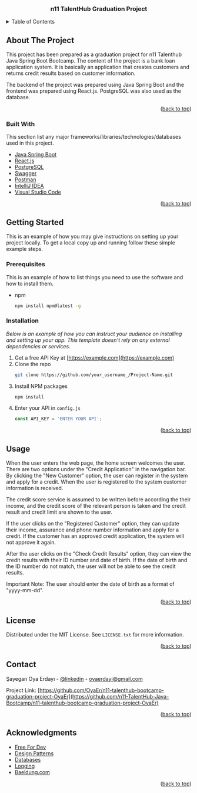 <div id="top"></div>


<h3 align="center">n11 TalentHub Graduation Project </h3>


<!-- TABLE OF CONTENTS -->
<details>
  <summary>Table of Contents</summary>
  <ol>
    <li>
      <a href="#about-the-project">About The Project</a>
      <ul>
        <li><a href="#built-with">Built With</a></li>
      </ul>
    </li>
    <li>
      <a href="#getting-started">Getting Started</a>
      <ul>
        <li><a href="#prerequisites">Prerequisites</a></li>
        <li><a href="#installation">Installation</a></li>
      </ul>
    </li>
    <li><a href="#usage">Usage</a></li>
    <li><a href="#contributing">Contributing</a></li>
    <li><a href="#license">License</a></li>
    <li><a href="#contact">Contact</a></li>
    <li><a href="#acknowledgments">Acknowledgments</a></li>
  </ol>
</details>



<!-- ABOUT THE PROJECT -->
## About The Project


This project has been prepared as a graduation project for n11 Talenthub Java Spring Boot Bootcamp.
The content of the project is a bank loan application system. It is basically an application that creates customers and returns credit results based on customer information.

The backend of the project was prepared using Java Spring Boot and the frontend was prepared using React.js. PostgreSQL was also used as the database.


<p align="right">(<a href="#top">back to top</a>)</p>



### Built With

This section list any major frameworks/libraries/technologies/databases used in this project.

* [Java Spring Boot](https://spring.io/projects/spring-boot)
* [React.js](https://tr.reactjs.org/)
* [PostgreSQL](https://www.postgresql.org/)
* [Swagger](https://swagger.io/)
* [Postman](https://www.postman.com/)
* [IntelliJ IDEA](https://www.jetbrains.com/idea/)
* [Visual Studio Code](https://code.visualstudio.com/)


<p align="right">(<a href="#top">back to top</a>)</p>



<!-- GETTING STARTED -->
## Getting Started

This is an example of how you may give instructions on setting up your project locally.
To get a local copy up and running follow these simple example steps.

### Prerequisites

This is an example of how to list things you need to use the software and how to install them.
* npm
  ```sh
  npm install npm@latest -g
  ```

### Installation

_Below is an example of how you can instruct your audience on installing and setting up your app. This template doesn't rely on any external dependencies or services._

1. Get a free API Key at [https://example.com](https://example.com)
2. Clone the repo
   ```sh
   git clone https://github.com/your_username_/Project-Name.git
   ```
3. Install NPM packages
   ```sh
   npm install
   ```
4. Enter your API in `config.js`
   ```js
   const API_KEY = 'ENTER YOUR API';
   ```

<p align="right">(<a href="#top">back to top</a>)</p>



<!-- USAGE EXAMPLES -->
## Usage
When the user enters the web page, the home screen welcomes the user. There are two options under the "Credit Application" in the navigation bar. By clicking the "New Customer" option, the user can register in the system and apply for a credit. When the user is registered to the system customer information is received.

The credit score service is assumed to be written before according the their income, and the credit score of the relevant person is taken and the credit result and credit limit are shown to the user.

If the user clicks on the "Registered Customer" option, they can update their income, assurance and phone number information and apply for a credit. If the customer has an approved credit application, the system will not approve it again.

After the user clicks on the "Check Credit Results" option, they can view the credit results with their ID number and date of birth. If the date of birth and the ID number do not match, the user will not be able to see the credit results.

Important Note: The user should enter the date of birth as a format of "yyyy-mm-dd".

<p align="right">(<a href="#top">back to top</a>)</p>

<!-- LICENSE -->
## License

Distributed under the MIT License. See `LICENSE.txt` for more information.

<p align="right">(<a href="#top">back to top</a>)</p>

<!-- CONTACT -->
## Contact

Şayegan Oya Erdayı - [@linkedin](https://www.linkedin.com/in/oyaerdayi/) - oyaerdayi@gmail.com

Project Link: [https://github.com/OyaEr/n11-talenthub-bootcamp-graduation-project-OyaEr](https://github.com/n11-TalentHub-Java-Bootcamp/n11-talenthub-bootcamp-graduation-project-OyaEr)

<p align="right">(<a href="#top">back to top</a>)</p>


<!-- ACKNOWLEDGMENTS -->
## Acknowledgments

* [Free For Dev](https://free-for.dev/#/)
* [Design Patterns](https://refactoring.guru/design-patterns)
* [Databases](https://towardsdatascience.com/datastore-choices-sql-vs-nosql-database-ebec24d56106)
* [Logging](https://www.sentinelone.com/blog/the-10-commandments-of-logging/)
* [Baeldung.com](https://www.baeldung.com/)

<p align="right">(<a href="#top">back to top</a>)</p>